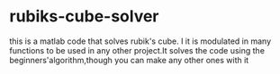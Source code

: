 # rubiks-cube-solver
this is a matlab code that solves rubik's cube. I it is modulated in many functions to be used in any other project.It solves the code using the beginners'algorithm,though you can make any other ones with it
